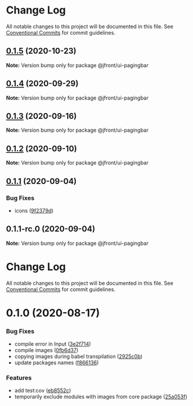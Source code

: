 # Change Log

All notable changes to this project will be documented in this file.
See [Conventional Commits](https://conventionalcommits.org) for commit guidelines.

## [0.1.5](https://github.com/Jepria/jfront-ui/compare/@jfront/ui-pagingbar@0.1.4...@jfront/ui-pagingbar@0.1.5) (2020-10-23)

**Note:** Version bump only for package @jfront/ui-pagingbar





## [0.1.4](https://github.com/Jepria/jfront-ui/compare/@jfront/ui-pagingbar@0.1.3...@jfront/ui-pagingbar@0.1.4) (2020-09-29)

**Note:** Version bump only for package @jfront/ui-pagingbar





## [0.1.3](https://github.com/Jepria/jfront-ui/compare/@jfront/ui-pagingbar@0.1.2...@jfront/ui-pagingbar@0.1.3) (2020-09-16)

**Note:** Version bump only for package @jfront/ui-pagingbar





## [0.1.2](https://github.com/Jepria/jfront-ui/compare/@jfront/ui-pagingbar@0.1.1...@jfront/ui-pagingbar@0.1.2) (2020-09-10)

**Note:** Version bump only for package @jfront/ui-pagingbar





## [0.1.1](https://github.com/Jepria/jfront-ui/compare/@jfront/ui-pagingbar@0.1.0...@jfront/ui-pagingbar@0.1.1) (2020-09-04)


### Bug Fixes

* icons ([9f2379d](https://github.com/Jepria/jfront-ui/commit/9f2379d3bc27be399ca4fac7b93f75e59dd072bc))





## 0.1.1-rc.0 (2020-09-04)

**Note:** Version bump only for package @jfront/ui-pagingbar





# Change Log

All notable changes to this project will be documented in this file. See
[Conventional Commits](https://conventionalcommits.org) for commit guidelines.

# 0.1.0 (2020-08-17)

### Bug Fixes

- compile error in Input
  ([3e2f714](https://github.com/Jepria/jfront-components/commit/3e2f714ba7232d3e8e12a026ede9e21604dddc5d))
- compile images
  ([0fb6d37](https://github.com/Jepria/jfront-components/commit/0fb6d3746627cd554693b7e8c5e142ad4db5a5fc))
- copying images during babel transpilation
  ([2925c0b](https://github.com/Jepria/jfront-components/commit/2925c0b3a8eb7d7e07deeeb3d24137b1bf48078e))
- update packages names
  ([f866136](https://github.com/Jepria/jfront-components/commit/f866136a1ac3388a010816fe9cfffa75c91818b7))

### Features

- add test:cov
  ([eb8552c](https://github.com/Jepria/jfront-components/commit/eb8552cda1ad5056ae62d665b31cf8ff6f0b760f))
- temporarily exclude modules with images from core package
  ([25a053f](https://github.com/Jepria/jfront-components/commit/25a053f226143036336d1cce735c6845dcd0143b))
